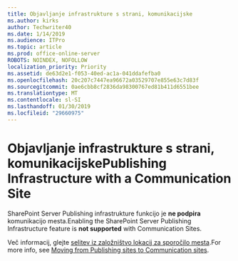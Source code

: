 ```yaml
---
title: Objavljanje infrastrukture s strani, komunikacijske
ms.author: kirks
author: Techwriter40
ms.date: 1/14/2019
ms.audience: ITPro
ms.topic: article
ms.prod: office-online-server
ROBOTS: NOINDEX, NOFOLLOW
localization_priority: Priority
ms.assetid: de63d2e1-f053-40ed-ac1a-041ddafefba0
ms.openlocfilehash: 20c207c7447ea96672a03529707e855e63c7d83f
ms.sourcegitcommit: 0ae6cbb8cf2836da98300767ed81b411d6551bee
ms.translationtype: MT
ms.contentlocale: sl-SI
ms.lasthandoff: 01/30/2019
ms.locfileid: "29660975"
---
```

# <a name="publishing-infrastructure-with-a-communication-site"></a><span data-ttu-id="e53b1-102">Objavljanje infrastrukture s strani, komunikacijske</span><span class="sxs-lookup"><span data-stu-id="e53b1-102">Publishing Infrastructure with a Communication Site</span></span>


<span data-ttu-id="e53b1-103">SharePoint Server Publishing infrastrukture funkcijo je **ne podpira** komunikacijo mesta.</span><span class="sxs-lookup"><span data-stu-id="e53b1-103">Enabling the SharePoint Server Publishing Infrastructure feature is **not supported** with Communication Sites.</span></span> 
  
<span data-ttu-id="e53b1-104">Več informacij, glejte [selitev iz založništvo lokacij za sporočilo mesta](https://docs.microsoft.com/sharepoint/publishing-sites-classic-to-modern-experience).</span><span class="sxs-lookup"><span data-stu-id="e53b1-104">For more info, see [Moving from Publishing sites to Communication sites](https://docs.microsoft.com/sharepoint/publishing-sites-classic-to-modern-experience).</span></span> 
  

